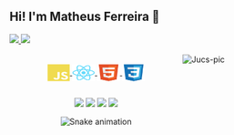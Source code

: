 ## Hi! I'm Matheus Ferreira 👋
<div>
  <a href="https://github.com/flynof">
  <img height="180em" src="https://github-readme-stats.vercel.app/api?username=flynof&show_icons=true&theme=chartreuse-dark&include_all_commits=true&count_private=true"/>
  <img height="160em" src="https://github-readme-stats.vercel.app/api/top-langs/?username=flynof&layout=compact&langs_count=7&theme=chartreuse-dark"/>
</div>
  
  <div><br>
  <img align="right" alt="Jucs-pic" height="150" src="https://bestanimations.com/media/dragons/1977101522dragon-animated-gif-73.gif#.YjD_16NF9Q0.link" width="200" height="200">
</div>
  
  <div style="display: inline_block" align="center"><br>
  <img align="center" alt="Rafa-Js" height="30" width="40" src="https://raw.githubusercontent.com/devicons/devicon/master/icons/javascript/javascript-plain.svg">
  <img align="center" alt="Rafa-React" height="30" width="40" src="https://raw.githubusercontent.com/devicons/devicon/master/icons/react/react-original.svg">
  <img align="center" alt="Rafa-HTML" height="30" width="40" src="https://raw.githubusercontent.com/devicons/devicon/master/icons/html5/html5-original.svg">
  <img align="center" alt="Rafa-CSS" height="30" width="40" src="https://raw.githubusercontent.com/devicons/devicon/master/icons/css3/css3-original.svg">
</div>
  
 ##  
  
 <div style="display: inline_block" align="center"> 
  <a href="https://www.instagram.com/flynof/" rel="noopener"><img src="https://img.shields.io/badge/-Instagram-%23E4405F?style=for-the-badge&logo=instagram&logoColor=white" rel="noopener"></a>
  <a href = "https://mail.google.com/mail/u/0/#inbox" rel="noopener"><img src="https://img.shields.io/badge/-Gmail-e83838?style=for-the-badge&logo=gmail&logoColor=white" rel="noopener"></a>
  <a href="https://www.linkedin.com/in/matheus-ferreira-167baa230/" rel="noopener"><img src="https://img.shields.io/badge/-LinkedIn-%230077B5?style=for-the-badge&logo=linkedin&logoColor=white" rel="noopener"></a> 
  <a href="https://github.com/flynof" rel="noopener"><img src="https://img.shields.io/badge/GitHub-000000?style=for-the-badge&logo=github&logoColor=white&rel=noopener" rel="noopener"></a>
 
   ![Snake animation](https://github.com/flynof/flynof/blob/output/github-contribution-grid-snake.svg)
  
  </div>

 
